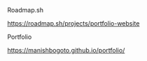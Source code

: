 Roadmap.sh

https://roadmap.sh/projects/portfolio-website

Portfolio 

https://manishbogoto.github.io/portfolio/
